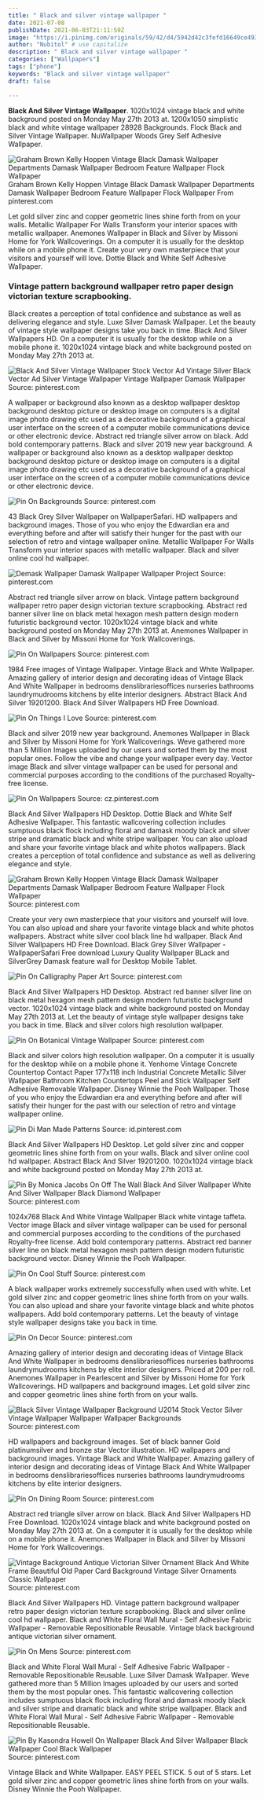 ```yaml
---
title: " Black and silver vintage wallpaper "
date: 2021-07-08
publishDate: 2021-06-03T21:11:59Z
image: "https://i.pinimg.com/originals/59/42/d4/5942d42c3fefd16649ce4937f06819a8.jpg"
author: "Nubitol" # use capitalize
description: " Black and silver vintage wallpaper "
categories: ["Wallpapers"]
tags: ["phone"]
keywords: "Black and silver vintage wallpaper"
draft: false

---
```



**Black And Silver Vintage Wallpaper**. 1020x1024 vintage black and white background posted on Monday May 27th 2013 at. 1200x1050 simplistic black and white vintage wallpaper 28928 Backgrounds. Flock Black and Silver Vintage Wallpaper. NuWallpaper Woods Grey Self Adhesive Wallpaper.

![Graham Brown Kelly Hoppen Vintage Black Damask Wallpaper Departments Damask Wallpaper Bedroom Feature Wallpaper Flock Wallpaper](https://i.pinimg.com/originals/46/50/2c/46502c365ef05daf58ba028b0cefcbef.jpg "Graham Brown Kelly Hoppen Vintage Black Damask Wallpaper Departments Damask Wallpaper Bedroom Feature Wallpaper Flock Wallpaper")
Graham Brown Kelly Hoppen Vintage Black Damask Wallpaper Departments Damask Wallpaper Bedroom Feature Wallpaper Flock Wallpaper From pinterest.com


Let gold silver zinc and copper geometric lines shine forth from on your walls. Metallic Wallpaper For Walls Transform your interior spaces with metallic wallpaper. Anemones Wallpaper in Black and Silver by Missoni Home for York Wallcoverings. On a computer it is usually for the desktop while on a mobile phone it. Create your very own masterpiece that your visitors and yourself will love. Dottie Black and White Self Adhesive Wallpaper.

### Vintage pattern background wallpaper retro paper design victorian texture scrapbooking.

Black creates a perception of total confidence and substance as well as delivering elegance and style. Luxe Silver Damask Wallpaper. Let the beauty of vintage style wallpaper designs take you back in time. Black And Silver Wallpapers HD. On a computer it is usually for the desktop while on a mobile phone it. 1020x1024 vintage black and white background posted on Monday May 27th 2013 at.


![Black And Silver Vintage Wallpaper Stock Vector Ad Vintage Silver Black Vector Ad Silver Vintage Wallpaper Vintage Wallpaper Damask Wallpaper](https://i.pinimg.com/474x/e3/ae/0a/e3ae0aa9dcee5a7b795a9beee7c5bc5b.jpg "Black And Silver Vintage Wallpaper Stock Vector Ad Vintage Silver Black Vector Ad Silver Vintage Wallpaper Vintage Wallpaper Damask Wallpaper")
Source: pinterest.com

A wallpaper or background also known as a desktop wallpaper desktop background desktop picture or desktop image on computers is a digital image photo drawing etc used as a decorative background of a graphical user interface on the screen of a computer mobile communications device or other electronic device. Abstract red triangle silver arrow on black. Add bold contemporary patterns. Black and silver 2019 new year background. A wallpaper or background also known as a desktop wallpaper desktop background desktop picture or desktop image on computers is a digital image photo drawing etc used as a decorative background of a graphical user interface on the screen of a computer mobile communications device or other electronic device.

![Pin On Backgrounds](https://i.pinimg.com/originals/23/ba/29/23ba2992897bc9443befdaef2ff3c601.jpg "Pin On Backgrounds")
Source: pinterest.com

43 Black Grey Silver Wallpaper on WallpaperSafari. HD wallpapers and background images. Those of you who enjoy the Edwardian era and everything before and after will satisfy their hunger for the past with our selection of retro and vintage wallpaper online. Metallic Wallpaper For Walls Transform your interior spaces with metallic wallpaper. Black and silver online cool hd wallpaper.

![Demask Wallpaper Damask Wallpaper Wallpaper Project](https://i.pinimg.com/originals/da/70/e5/da70e5cf324b0f85ee402d68bc3cda09.jpg "Demask Wallpaper Damask Wallpaper Wallpaper Project")
Source: pinterest.com

Abstract red triangle silver arrow on black. Vintage pattern background wallpaper retro paper design victorian texture scrapbooking. Abstract red banner silver line on black metal hexagon mesh pattern design modern futuristic background vector. 1020x1024 vintage black and white background posted on Monday May 27th 2013 at. Anemones Wallpaper in Black and Silver by Missoni Home for York Wallcoverings.

![Pin On Wallpapers](https://i.pinimg.com/originals/17/11/71/171171a34be2fec043b64c6edfa7ac8e.jpg "Pin On Wallpapers")
Source: pinterest.com

1984 Free images of Vintage Wallpaper. Vintage Black and White Wallpaper. Amazing gallery of interior design and decorating ideas of Vintage Black And White Wallpaper in bedrooms denslibrariesoffices nurseries bathrooms laundrymudrooms kitchens by elite interior designers. Abstract Black And Silver 19201200. Black And Silver Wallpapers HD Free Download.

![Pin On Things I Love](https://i.pinimg.com/originals/27/7a/97/277a97c904ac9c12f4c3ce71facfe901.jpg "Pin On Things I Love")
Source: pinterest.com

Black and silver 2019 new year background. Anemones Wallpaper in Black and Silver by Missoni Home for York Wallcoverings. Weve gathered more than 5 Million Images uploaded by our users and sorted them by the most popular ones. Follow the vibe and change your wallpaper every day. Vector image Black and silver vintage wallpaper can be used for personal and commercial purposes according to the conditions of the purchased Royalty-free license.

![Pin On Wallpapers](https://i.pinimg.com/originals/fd/f1/34/fdf134d0fda64aaa9aaf968af749206a.jpg "Pin On Wallpapers")
Source: cz.pinterest.com

Black And Silver Wallpapers HD Desktop. Dottie Black and White Self Adhesive Wallpaper. This fantastic wallcovering collection includes sumptuous black flock including floral and damask moody black and silver stripe and dramatic black and white stripe wallpaper. You can also upload and share your favorite vintage black and white photos wallpapers. Black creates a perception of total confidence and substance as well as delivering elegance and style.

![Graham Brown Kelly Hoppen Vintage Black Damask Wallpaper Departments Damask Wallpaper Bedroom Feature Wallpaper Flock Wallpaper](https://i.pinimg.com/originals/46/50/2c/46502c365ef05daf58ba028b0cefcbef.jpg "Graham Brown Kelly Hoppen Vintage Black Damask Wallpaper Departments Damask Wallpaper Bedroom Feature Wallpaper Flock Wallpaper")
Source: pinterest.com

Create your very own masterpiece that your visitors and yourself will love. You can also upload and share your favorite vintage black and white photos wallpapers. Abstract white silver cool black line hd wallpaper. Black And Silver Wallpapers HD Free Download. Black Grey Silver Wallpaper - WallpaperSafari Free download Luxury Quality Wallpaper BLack and SilverGrey Damask feature wall for Desktop Mobile Tablet.

![Pin On Calligraphy Paper Art](https://i.pinimg.com/originals/3d/c9/c8/3dc9c8646d7a5935b7b6192112c2f72b.jpg "Pin On Calligraphy Paper Art")
Source: pinterest.com

Black And Silver Wallpapers HD Desktop. Abstract red banner silver line on black metal hexagon mesh pattern design modern futuristic background vector. 1020x1024 vintage black and white background posted on Monday May 27th 2013 at. Let the beauty of vintage style wallpaper designs take you back in time. Black and silver colors high resolution wallpaper.

![Pin On Botanical Vintage Wallpaper](https://i.pinimg.com/474x/d3/5a/68/d35a686e298d804cd3fad15531436fb7.jpg "Pin On Botanical Vintage Wallpaper")
Source: pinterest.com

Black and silver colors high resolution wallpaper. On a computer it is usually for the desktop while on a mobile phone it. Yenhome Vintage Concrete Countertop Contact Paper 177x118 inch Industrial Concrete Metallic Silver Wallpaper Bathroom Kitchen Countertops Peel and Stick Wallpaper Self Adhesive Removable Wallpaper. Disney Winnie the Pooh Wallpaper. Those of you who enjoy the Edwardian era and everything before and after will satisfy their hunger for the past with our selection of retro and vintage wallpaper online.

![Pin Di Man Made Patterns](https://i.pinimg.com/originals/56/29/f4/5629f410d7b03e4f4469fe21b0de951a.jpg "Pin Di Man Made Patterns")
Source: id.pinterest.com

Black And Silver Wallpapers HD Desktop. Let gold silver zinc and copper geometric lines shine forth from on your walls. Black and silver online cool hd wallpaper. Abstract Black And Silver 19201200. 1020x1024 vintage black and white background posted on Monday May 27th 2013 at.

![Pin By Monica Jacobs On Off The Wall Black And Silver Wallpaper White And Silver Wallpaper Black Diamond Wallpaper](https://i.pinimg.com/originals/1f/c4/61/1fc4619527b7c7921e372e0a72a3c1ce.png "Pin By Monica Jacobs On Off The Wall Black And Silver Wallpaper White And Silver Wallpaper Black Diamond Wallpaper")
Source: pinterest.com

1024x768 Black And White Vintage Wallpaper Black white vintage taffeta. Vector image Black and silver vintage wallpaper can be used for personal and commercial purposes according to the conditions of the purchased Royalty-free license. Add bold contemporary patterns. Abstract red banner silver line on black metal hexagon mesh pattern design modern futuristic background vector. Disney Winnie the Pooh Wallpaper.

![Pin On Cool Stuff](https://i.pinimg.com/736x/cd/23/79/cd23791a587603cf565ba609862c15c3.jpg "Pin On Cool Stuff")
Source: pinterest.com

A black wallpaper works extremely successfully when used with white. Let gold silver zinc and copper geometric lines shine forth from on your walls. You can also upload and share your favorite vintage black and white photos wallpapers. Add bold contemporary patterns. Let the beauty of vintage style wallpaper designs take you back in time.

![Pin On Decor](https://i.pinimg.com/originals/96/a9/aa/96a9aae83b4d682671f8a10bbfc27f50.jpg "Pin On Decor")
Source: pinterest.com

Amazing gallery of interior design and decorating ideas of Vintage Black And White Wallpaper in bedrooms denslibrariesoffices nurseries bathrooms laundrymudrooms kitchens by elite interior designers. Priced at 200 per roll. Anemones Wallpaper in Pearlescent and Silver by Missoni Home for York Wallcoverings. HD wallpapers and background images. Let gold silver zinc and copper geometric lines shine forth from on your walls.

![Black Silver Vintage Wallpaper Background U2014 Stock Vector Silver Vintage Wallpaper Wallpaper Wallpaper Backgrounds](https://i.pinimg.com/originals/58/b4/af/58b4af68d8e0f450897b0809d8f7d20d.jpg "Black Silver Vintage Wallpaper Background U2014 Stock Vector Silver Vintage Wallpaper Wallpaper Wallpaper Backgrounds")
Source: pinterest.com

HD wallpapers and background images. Set of black banner Gold platinumsilver and bronze star Vector illustration. HD wallpapers and background images. Vintage Black and White Wallpaper. Amazing gallery of interior design and decorating ideas of Vintage Black And White Wallpaper in bedrooms denslibrariesoffices nurseries bathrooms laundrymudrooms kitchens by elite interior designers.

![Pin On Dining Room](https://i.pinimg.com/474x/36/4b/9f/364b9f8fdd296ed80c8899e6d0323250.jpg "Pin On Dining Room")
Source: pinterest.com

Abstract red triangle silver arrow on black. Black And Silver Wallpapers HD Free Download. 1020x1024 vintage black and white background posted on Monday May 27th 2013 at. On a computer it is usually for the desktop while on a mobile phone it. Anemones Wallpaper in Black and Silver by Missoni Home for York Wallcoverings.

![Vintage Background Antique Victorian Silver Ornament Black And White Frame Beautiful Old Paper Card Background Vintage Silver Ornaments Classic Wallpaper](https://i.pinimg.com/originals/ae/19/4c/ae194cf9c16ef444169bb0d6f34f26a4.jpg "Vintage Background Antique Victorian Silver Ornament Black And White Frame Beautiful Old Paper Card Background Vintage Silver Ornaments Classic Wallpaper")
Source: pinterest.com

Black And Silver Wallpapers HD. Vintage pattern background wallpaper retro paper design victorian texture scrapbooking. Black and silver online cool hd wallpaper. Black and White Floral Wall Mural - Self Adhesive Fabric Wallpaper - Removable Repositionable Reusable. Vintage black background antique victorian silver ornament.

![Pin On Mens](https://i.pinimg.com/originals/3c/d7/56/3cd75653dd544c9c4959d0af941f8f95.jpg "Pin On Mens")
Source: pinterest.com

Black and White Floral Wall Mural - Self Adhesive Fabric Wallpaper - Removable Repositionable Reusable. Luxe Silver Damask Wallpaper. Weve gathered more than 5 Million Images uploaded by our users and sorted them by the most popular ones. This fantastic wallcovering collection includes sumptuous black flock including floral and damask moody black and silver stripe and dramatic black and white stripe wallpaper. Black and White Floral Wall Mural - Self Adhesive Fabric Wallpaper - Removable Repositionable Reusable.

![Pin By Kasondra Howell On Wallpaper Black And Silver Wallpaper Black Wallpaper Cool Black Wallpaper](https://i.pinimg.com/originals/59/42/d4/5942d42c3fefd16649ce4937f06819a8.jpg "Pin By Kasondra Howell On Wallpaper Black And Silver Wallpaper Black Wallpaper Cool Black Wallpaper")
Source: pinterest.com

Vintage Black and White Wallpaper. EASY PEEL STICK. 5 out of 5 stars. Let gold silver zinc and copper geometric lines shine forth from on your walls. Disney Winnie the Pooh Wallpaper.

